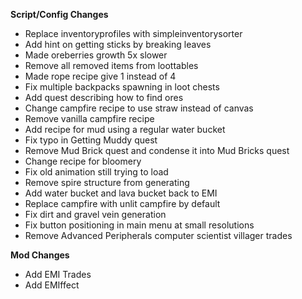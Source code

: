 **Script/Config Changes**
- Replace inventoryprofiles with simpleinventorysorter
- Add hint on getting sticks by breaking leaves
- Made oreberries growth 5x slower
- Remove all removed items from loottables
- Made rope recipe give 1 instead of 4 
- Fix multiple backpacks spawning in loot chests
- Add quest describing how to find ores
- Change campfire recipe to use straw instead of canvas
- Remove vanilla campfire recipe
- Add recipe for mud using a regular water bucket
- Fix typo in Getting Muddy quest
- Remove Mud Brick quest and condense it into Mud Bricks quest
- Change recipe for bloomery
- Fix old animation still trying to load
- Remove spire structure from generating
- Add water bucket and lava bucket back to EMI
- Replace campfire with unlit campfire by default
- Fix dirt and gravel vein generation
- Fix button positioning in main menu at small resolutions
- Remove Advanced Peripherals computer scientist villager trades

**Mod Changes**
- Add EMI Trades
- Add EMIffect
